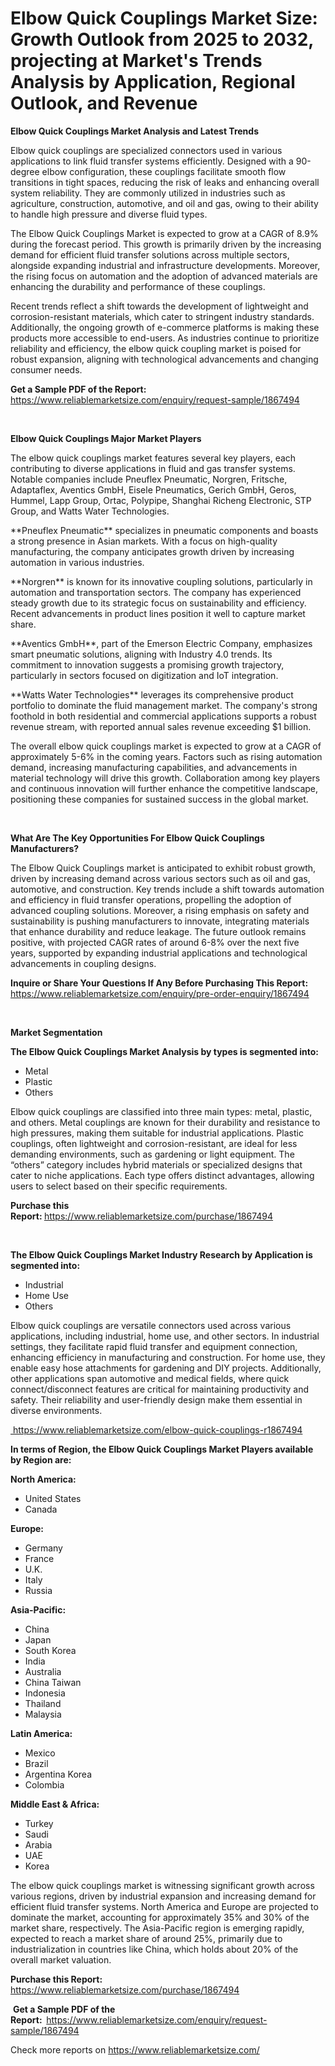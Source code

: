 <p><h1>Elbow Quick Couplings Market Size: Growth Outlook from 2025 to 2032, projecting at Market's Trends Analysis by Application, Regional Outlook, and Revenue</h1></p><p><strong>Elbow Quick Couplings Market Analysis and Latest Trends</strong></p>
<p><p>Elbow quick couplings are specialized connectors used in various applications to link fluid transfer systems efficiently. Designed with a 90-degree elbow configuration, these couplings facilitate smooth flow transitions in tight spaces, reducing the risk of leaks and enhancing overall system reliability. They are commonly utilized in industries such as agriculture, construction, automotive, and oil and gas, owing to their ability to handle high pressure and diverse fluid types.</p><p>The Elbow Quick Couplings Market is expected to grow at a CAGR of 8.9% during the forecast period. This growth is primarily driven by the increasing demand for efficient fluid transfer solutions across multiple sectors, alongside expanding industrial and infrastructure developments. Moreover, the rising focus on automation and the adoption of advanced materials are enhancing the durability and performance of these couplings.</p><p>Recent trends reflect a shift towards the development of lightweight and corrosion-resistant materials, which cater to stringent industry standards. Additionally, the ongoing growth of e-commerce platforms is making these products more accessible to end-users. As industries continue to prioritize reliability and efficiency, the elbow quick coupling market is poised for robust expansion, aligning with technological advancements and changing consumer needs.</p></p>
<p><strong>Get a Sample PDF of the Report:&nbsp;</strong> <a href="https://www.reliablemarketsize.com/enquiry/request-sample/1867494?utm_campaign=2316&utm_medium=2&utm_source=Github&utm_content=ia&utm_term=28022025&utm_id=elbow-quick-couplings">https://www.reliablemarketsize.com/enquiry/request-sample/1867494</a></p>
<p>&nbsp;</p>
<p><strong>Elbow Quick Couplings Major Market Players</strong></p>
<p><p>The elbow quick couplings market features several key players, each contributing to diverse applications in fluid and gas transfer systems. Notable companies include Pneuflex Pneumatic, Norgren, Fritsche, Adaptaflex, Aventics GmbH, Eisele Pneumatics, Gerich GmbH, Geros, Hummel, Lapp Group, Ortac, Polypipe, Shanghai Richeng Electronic, STP Group, and Watts Water Technologies.</p><p>**Pneuflex Pneumatic** specializes in pneumatic components and boasts a strong presence in Asian markets. With a focus on high-quality manufacturing, the company anticipates growth driven by increasing automation in various industries.</p><p>**Norgren** is known for its innovative coupling solutions, particularly in automation and transportation sectors. The company has experienced steady growth due to its strategic focus on sustainability and efficiency. Recent advancements in product lines position it well to capture market share.</p><p>**Aventics GmbH**, part of the Emerson Electric Company, emphasizes smart pneumatic solutions, aligning with Industry 4.0 trends. Its commitment to innovation suggests a promising growth trajectory, particularly in sectors focused on digitization and IoT integration.</p><p>**Watts Water Technologies** leverages its comprehensive product portfolio to dominate the fluid management market. The company's strong foothold in both residential and commercial applications supports a robust revenue stream, with reported annual sales revenue exceeding $1 billion.</p><p>The overall elbow quick couplings market is expected to grow at a CAGR of approximately 5-6% in the coming years. Factors such as rising automation demand, increasing manufacturing capabilities, and advancements in material technology will drive this growth. Collaboration among key players and continuous innovation will further enhance the competitive landscape, positioning these companies for sustained success in the global market.</p></p>
<p>&nbsp;</p>
<p><strong>What Are The Key Opportunities For Elbow Quick Couplings Manufacturers?</strong></p>
<p><p>The Elbow Quick Couplings market is anticipated to exhibit robust growth, driven by increasing demand across various sectors such as oil and gas, automotive, and construction. Key trends include a shift towards automation and efficiency in fluid transfer operations, propelling the adoption of advanced coupling solutions. Moreover, a rising emphasis on safety and sustainability is pushing manufacturers to innovate, integrating materials that enhance durability and reduce leakage. The future outlook remains positive, with projected CAGR rates of around 6-8% over the next five years, supported by expanding industrial applications and technological advancements in coupling designs.</p></p>
<p><strong>Inquire or Share Your Questions If Any Before Purchasing This Report:</strong> <a href="https://www.reliablemarketsize.com/enquiry/pre-order-enquiry/1867494?utm_campaign=2316&utm_medium=2&utm_source=Github&utm_content=ia&utm_term=28022025&utm_id=elbow-quick-couplings">https://www.reliablemarketsize.com/enquiry/pre-order-enquiry/1867494</a></p>
<p>&nbsp;</p>
<p><strong>Market Segmentation</strong></p>
<p><strong>The Elbow Quick Couplings Market Analysis by types is segmented into:</strong></p>
<p><ul><li>Metal</li><li>Plastic</li><li>Others</li></ul></p>
<p><p>Elbow quick couplings are classified into three main types: metal, plastic, and others. Metal couplings are known for their durability and resistance to high pressures, making them suitable for industrial applications. Plastic couplings, often lightweight and corrosion-resistant, are ideal for less demanding environments, such as gardening or light equipment. The “others” category includes hybrid materials or specialized designs that cater to niche applications. Each type offers distinct advantages, allowing users to select based on their specific requirements.</p></p>
<p><strong>Purchase this Report:&nbsp;</strong><a href="https://www.reliablemarketsize.com/purchase/1867494?utm_campaign=2316&utm_medium=2&utm_source=Github&utm_content=ia&utm_term=28022025&utm_id=elbow-quick-couplings">https://www.reliablemarketsize.com/purchase/1867494</a></p>
<p>&nbsp;</p>
<p><strong>The Elbow Quick Couplings Market Industry Research by Application is segmented into:</strong></p>
<p><ul><li>Industrial</li><li>Home Use</li><li>Others</li></ul></p>
<p><p>Elbow quick couplings are versatile connectors used across various applications, including industrial, home use, and other sectors. In industrial settings, they facilitate rapid fluid transfer and equipment connection, enhancing efficiency in manufacturing and construction. For home use, they enable easy hose attachments for gardening and DIY projects. Additionally, other applications span automotive and medical fields, where quick connect/disconnect features are critical for maintaining productivity and safety. Their reliability and user-friendly design make them essential in diverse environments.</p></p>
<p><a href="https://www.reliablemarketsize.com/elbow-quick-couplings-r1867494?utm_campaign=2316&utm_medium=2&utm_source=Github&utm_content=ia&utm_term=28022025&utm_id=elbow-quick-couplings">&nbsp;https://www.reliablemarketsize.com/elbow-quick-couplings-r1867494</a></p>
<p><strong>In terms of Region, the Elbow Quick Couplings Market Players available by Region are:</strong></p>
<p>
    <p> <strong> North America: </strong>
        <ul>
            <li>United States</li>
            <li>Canada</li>
        </ul>
        </p> 
    <p> <strong> Europe: </strong>
        <ul>
            <li>Germany</li>
            <li>France</li>
            <li>U.K.</li>
            <li>Italy</li>
            <li>Russia</li>
        </ul>
        </p> 
    <p> <strong> Asia-Pacific: </strong>
        <ul>
            <li>China</li>
            <li>Japan</li>
            <li>South Korea</li>
            <li>India</li>
            <li>Australia</li>
            <li>China Taiwan</li>
            <li>Indonesia</li>
            <li>Thailand</li>
            <li>Malaysia</li>
        </ul>
        </p> 
    <p> <strong> Latin America: </strong>
        <ul>
            <li>Mexico</li>
            <li>Brazil</li>
            <li>Argentina Korea</li>
            <li>Colombia</li>
        </ul>
        </p> 
    <p> <strong> Middle East & Africa: </strong>
        <ul>
            <li>Turkey</li>
            <li>Saudi</li>
            <li>Arabia</li>
            <li>UAE</li>
            <li>Korea</li>
        </ul>
    </p>
    </p>
<p><p>The elbow quick couplings market is witnessing significant growth across various regions, driven by industrial expansion and increasing demand for efficient fluid transfer systems. North America and Europe are projected to dominate the market, accounting for approximately 35% and 30% of the market share, respectively. The Asia-Pacific region is emerging rapidly, expected to reach a market share of around 25%, primarily due to industrialization in countries like China, which holds about 20% of the overall market valuation.</p></p>
<p><strong>Purchase this Report: </strong><a href="https://www.reliablemarketsize.com/purchase/1867494?utm_campaign=2316&utm_medium=2&utm_source=Github&utm_content=ia&utm_term=28022025&utm_id=elbow-quick-couplings">https://www.reliablemarketsize.com/purchase/1867494</a></p>
<p>&nbsp;<strong>Get a Sample PDF of the Report:&nbsp;&nbsp;</strong><a href="https://www.reliablemarketsize.com/enquiry/request-sample/1867494?utm_campaign=2316&utm_medium=2&utm_source=Github&utm_content=ia&utm_term=28022025&utm_id=elbow-quick-couplings">https://www.reliablemarketsize.com/enquiry/request-sample/1867494</a></p>
<p><strong></strong></p>
<p>Check more reports on <a href="https://www.reliablemarketsize.com/?utm_campaign=2316&utm_medium=2&utm_source=Github&utm_content=ia&utm_term=28022025&utm_id=elbow-quick-couplings">https://www.reliablemarketsize.com/</a></p>